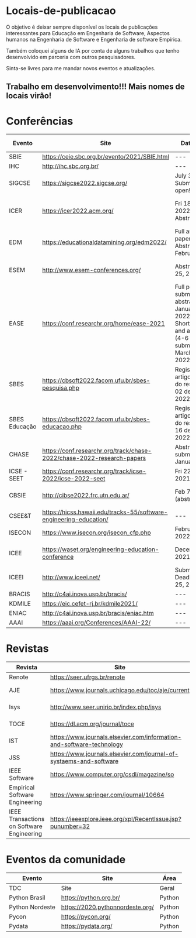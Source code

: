 # Locais-de-publicacao
O objetivo é deixar sempre disponível os locais de publicações interessantes para Educação em Engenharia de Software, Aspectos humanos na Engenharia de Software e Engenharia de software Empírica. 

Também coloquei alguns de IA por conta de alguns trabalhos que tenho desenvolvido em parceria com outros pesquisadores.

Sinta-se livres para me mandar novos eventos e atualizações. 


## Trabalho em desenvolvimento!!! Mais nomes de locais virão!

# Conferências 
| Evento | Site | Data envio | Data Evento | Qualis | Área |
| --- | --- | --- | --- | --- | --- |
| SBIE | https://ceie.sbc.org.br/evento/2021/SBIE.html  | --- | Nov | A3 | EDU |
| IHC |  http://ihc.sbc.org.br/ | --- | Out | B1 | IHC |
| SIGCSE |https://sigcse2022.sigcse.org/ | July 3 - Submissions open! | Mar | A2 | --- |
| ICER |https://icer2022.acm.org/ | Fri 18 Mar 2022 23:59 Abstracts due | Sun 7 - Thu 11 Aug 2022 Conference | A3 | --- |
| EDM |  https://educationaldatamining.org/edm2022/ | Full and short papers Abstracts: 27 February | 24 -27 July 2022 | A2 | EDU |
| ESEM | http://www.esem-conferences.org/ | Abstract	April 25, 2022  | September, 19-23, 2022| A3 | ES |
| EASE | https://conf.researchr.org/home/ease-2021 | Full papers submission, abstract: January 24th, 2022(abstract) Short papers and artifacts (4-6 pages), submission: March 21st, 2022 | 13-15 June 2022 | A3 | ES |
| SBES | https://cbsoft2022.facom.ufu.br/sbes-pesquisa.php | Registro do artigo (envio do resumo): 02 de maio de 2022 | 3 a 7 out | A3 | ES |
| SBES Educação | https://cbsoft2022.facom.ufu.br/sbes-educacao.php  | Registro do artigo (envio do resumo): 16 de maio de 2022 | 3 a 7 out | A3 | EDU |
| CHASE | https://conf.researchr.org/track/chase-2022/chase-2022-research-papers  | Abstract submission: 13 January, 2022 | May 21-22, 2022 | A4 | SE |
| ICSE - SEET | https://conf.researchr.org/track/icse-2022/icse-2022-seet | Fri 22 Oct 2021  | --- | --- | --- |
| CBSIE | http://cibse2022.frc.utn.edu.ar/ | Feb 7, 2022 (abstract) | Jun 13, 2022 - Jun 17, 2022 | --- | ES |
| CSEE&T| https://hicss.hawaii.edu/tracks-55/software-engineering-education/ | --- | --- | A4| EDU |
| ISECON | https://www.isecon.org/isecon_cfp.php | February 7, 2022 |  March 2, 2022 | B4 | EDU |
| ICEE | https://waset.org/engineering-education-conference | December 23, 2021 | January 14-15, 2022 | Sem Qualis | EDU |
| ICEEI | http://www.iceei.net/ | Submission Deadline: July 25, 2022 | December 16-18, 2022 | Sem Quali | EDU |
| BRACIS | http://c4ai.inova.usp.br/bracis/ | --- | Nov/Dez | A4 | IA |
| KDMILE | https://eic.cefet-rj.br/kdmile2021/ | --- | Out | B3 | IA |
| ENIAC | http://c4ai.inova.usp.br/bracis/eniac.htm | --- |  Nov/Dez | A4 | IA |
| AAAI | https://aaai.org/Conferences/AAAI-22/ | --- | Fev | A1 | IA |


# Revistas 

| Revista| Site | Qualis | Área |
| --- | --- | --- | --- |
| Renote | https://seer.ufrgs.br/renote | A4 | EDU |
| AJE | https://www.journals.uchicago.edu/toc/aje/current  | Sem Qualis | EDU |
| Isys | http://www.seer.unirio.br/index.php/isys | B2 | SI - ES  |
| TOCE | https://dl.acm.org/journal/toce | Sem Qualis | EDU  |
| IST | https://www.journals.elsevier.com/information-and-software-technology | A1 | ES |
| JSS | https://www.journals.elsevier.com/journal-of-systaems-and-software | A1 | ES |
| IEEE Software | https://www.computer.org/csdl/magazine/so | A2 | ES |
| Empirical Software Engineering | https://www.springer.com/journal/10664 | A2 | ES |
| IEEE Transactions on Software Engineering | https://ieeexplore.ieee.org/xpl/RecentIssue.jsp?punumber=32 | A2 | ES |



# Eventos da comunidade

| Evento| Site | Área |
| --- | --- | --- |
| TDC| Site | Geral |
| Python Brasil|  https://python.org.br/ | Python |
| Python Nordeste| https://2020.pythonnordeste.org/ | Python |
| Pycon| https://pycon.org/ | Python |
| Pydata| https://pydata.org/ | Python |

